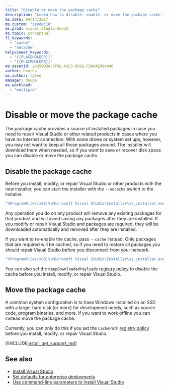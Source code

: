 ```yaml
---
title: "Disable or move the package cache"
description: "Learn how to disable, enable, or move the package cache for Visual Studio deployments."
ms.date: 04/14/2017
ms.custom: "seodec18"
ms.prod: visual-studio-dev15
ms.topic: conceptual
f1_keywords:
  - "cache"
  - "nocache"
helpviewer_keywords:
  - "{{PLACEHOLDER}}"
  - "{{PLACEHOLDER}}"
ms.assetid: 2429993A-3F0E-41C5-9562-FEA6AE994440
author: heaths
ms.author: tglee
manager: douge
ms.workload:
  - "multiple"
---
```

# Disable or move the package cache

The package cache provides a source of installed packages in case you need to repair Visual Studio or other related products in cases
where you have no Internet connection. With some drives or system set ups, however, you may not want to keep all those packages around.
The installer will download them when needed, so if you want to save or recover disk space you can disable or move the package cache.

## Disable the package cache

Before you install, modify, or repair Visual Studio or other products with the new installer, you can start the installer with the
`--nocache` switch to the installer.

```cmd
"%ProgramFiles(x86)%\Microsoft Visual Studio\Installer\vs_installer.exe" --nocache
```

Any operation you do on any product will remove any existing packages for that product and will avoid saving any packages after they
are installed. If you modify or repair Visual Studio and packages are required, they will be downloaded automatically and removed after
they are installed.

If you want to re-enable the cache, pass `--cache` instead. Only packages that are required will be cached, so if you need to restore
all packages you should repair Visual Studio before you disconnect from your network.

```cmd
"%ProgramFiles(x86)%\Microsoft Visual Studio\Installer\vs_installer.exe" repair --passive --norestart --cache
```

You can also set the `KeepDownloadedPayloads` [registry policy](set-defaults-for-enterprise-deployments.md) to disable the cache
before you install, modify, or repair Visual Studio.

## Move the package cache

A common system configuration is to have Windows installed on an SSD with a larger hard disk (or more) for development needs, such as source
code, program binaries, and more. If you want to work offline you can instead move the package cache.

Currently, you can only do this if you set the `CachePath` [registry policy](set-defaults-for-enterprise-deployments.md) before you
install, modify, or repair Visual Studio.

[!INCLUDE[install_get_support_md](includes/install_get_support_md.md)]

## See also

* [Install Visual Studio](install-visual-studio.md)
* [Set defaults for enterprise deployments](set-defaults-for-enterprise-deployments.md)
* [Use command-line parameters to install Visual Studio](use-command-line-parameters-to-install-visual-studio.md)
